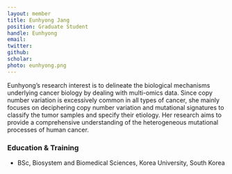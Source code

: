 ```yaml
---
layout: member
title: Eunhyong Jang
position: Graduate Student
handle: Eunhyong
email:
twitter:
github:
scholar: 
photo: eunhyong.png
---
```


  Eunhyong’s research interest is to delineate the biological mechanisms underlying cancer biology by dealing with multi-omics data. Since copy number variation is excessively common in all types of cancer, she mainly focuses on deciphering copy number variation and mutational signatures to classify the tumor samples and specify their etiology. Her research aims to provide a comprehensive understanding of the heterogeneous mutational processes of human cancer.

### Education & Training
- BSc, Biosystem and Biomedical Sciences, Korea University, South Korea